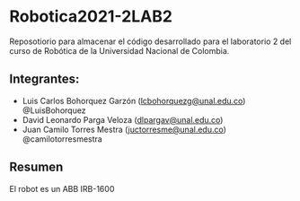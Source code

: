 # Robotica2021-2LAB2
Reposotiorio para almacenar el código desarrollado para el laboratorio 2 del curso de Robótica de la Universidad Nacional de Colombia.

## Integrantes:
- Luis Carlos Bohorquez Garzón (lcbohorquezg@unal.edu.co) @LuisBohorquez 
- David Leonardo Parga Veloza (dlpargav@unal.edu.co) 
- Juan Camilo Torres Mestra (juctorresme@unal.edu.co) @camilotorresmestra

## Resumen
El robot es un ABB IRB-1600




